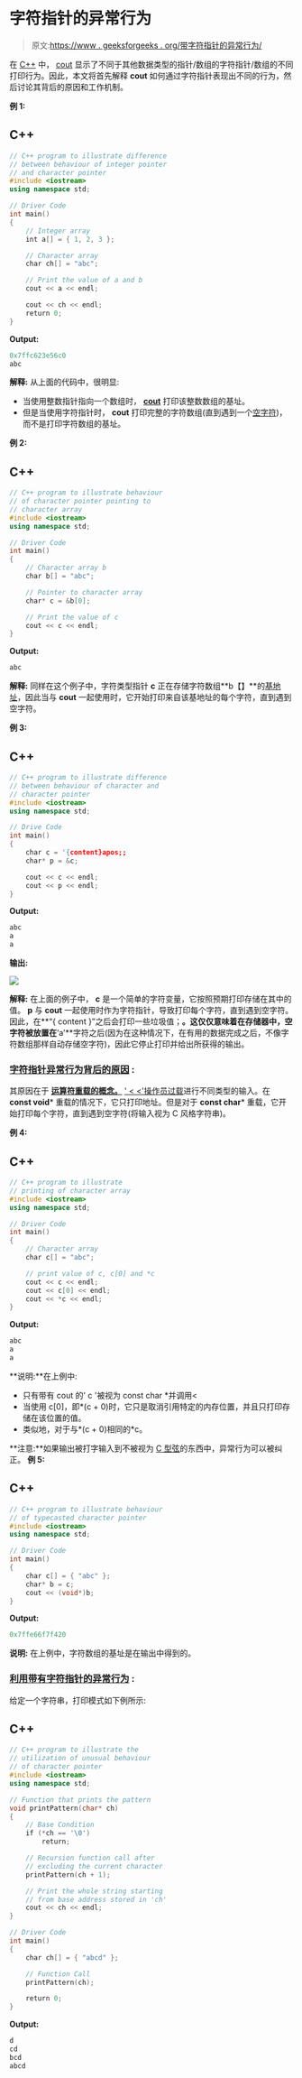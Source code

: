 # 字符指针的异常行为

> 原文:[https://www . geeksforgeeks . org/带字符指针的异常行为/](https://www.geeksforgeeks.org/unusual-behaviour-with-character-pointers/)

在 [C++](https://www.geeksforgeeks.org/c-plus-plus/) 中， [cout](https://www.geeksforgeeks.org/basic-input-output-c/) 显示了不同于其他数据类型的指针/数组的字符指针/数组的不同打印行为。因此，本文将首先解释 **cout** 如何通过字符指针表现出不同的行为，然后讨论其背后的原因和工作机制。

**例 1:**

## C++

```cpp
// C++ program to illustrate difference
// between behaviour of integer pointer
// and character pointer
#include <iostream>
using namespace std;

// Driver Code
int main()
{
    // Integer array
    int a[] = { 1, 2, 3 };

    // Character array
    char ch[] = "abc";

    // Print the value of a and b
    cout << a << endl;

    cout << ch << endl;
    return 0;
}
```

**Output:**

```cpp
0x7ffc623e56c0
abc

```

**解释:**
从上面的代码中，很明显:

*   当使用整数指针指向一个数组时， **[cout](https://www.geeksforgeeks.org/basic-input-output-c/)** 打印该整数数组的基址。
*   但是当使用字符指针时， **cout** 打印完整的字符数组(直到遇到一个[空字符](https://www.geeksforgeeks.org/difference-between-null-pointer-null-character-0-and-0-in-c-with-examples/))，而不是打印字符数组的基址。

**例 2:**

## C++

```cpp
// C++ program to illustrate behaviour
// of character pointer pointing to
// character array
#include <iostream>
using namespace std;

// Driver Code
int main()
{
    // Character array b
    char b[] = "abc";

    // Pointer to character array
    char* c = &b[0];

    // Print the value of c
    cout << c << endl;
}
```

**Output:**

```cpp
abc

```

**解释:**
同样在这个例子中，字符类型指针 **c** 正在存储字符数组**b【】**的[基地址](https://www.geeksforgeeks.org/addressing-modes/)，因此当与 **cout** 一起使用时，它开始打印来自该基地址的每个字符，直到遇到空字符。

**例 3:**

## C++

```cpp
// C++ program to illustrate difference
// between behaviour of character and
// character pointer
#include <iostream>
using namespace std;

// Drive Code
int main()
{
    char c = '{content}apos;;
    char* p = &c;

    cout << c << endl;
    cout << p << endl;
}
```

**Output:**

```cpp
abc
a
a

```

**输出:**

[![](img/63cd1c41554a103490fbeead7fc3d6a3.png)](https://media.geeksforgeeks.org/wp-content/cdn-uploads/20201021134737/Screenshot-83.png)

**解释:**
在上面的例子中， **c** 是一个简单的字符变量，它按照预期打印存储在其中的值。 **p** 与 **cout** 一起使用时作为字符指针，导致打印每个字符，直到遇到空字符。因此，在**“{ content }”之后会打印一些垃圾值；**。这仅仅意味着在存储器中，空字符被放置在**‘a’**字符之后(因为在这种情况下，在有用的数据完成之后，不像字符数组那样自动存储空字符)，因此它停止打印并给出所获得的输出。

### **<u>字符指针异常行为背后的原因</u> :**

其原因在于 [**运算符重载的概念。**](https://www.geeksforgeeks.org/operator-overloading-c/) [' < <'操作员过载](https://www.geeksforgeeks.org/overloading-stream-insertion-operators-c/)进行不同类型的输入。在 **const void*** 重载的情况下，它只打印地址。但是对于 **const char*** 重载，它开始打印每个字符，直到遇到空字符(将输入视为 C 风格字符串)。

**例 4:**

## C++

```cpp
// C++ program to illustrate
// printing of character array
#include <iostream>
using namespace std;

// Driver Code
int main()
{
    // Character array
    char c[] = "abc";

    // print value of c, c[0] and *c
    cout << c << endl;
    cout << c[0] << endl;
    cout << *c << endl;
}
```

**Output:**

```cpp
abc
a
a

```

**说明:**在上例中:

*   只有带有 cout 的' c '被视为 const char *并调用<
*   当使用 c[0]，即*(c + 0)时，它只是取消引用特定的内存位置，并且只打印存储在该位置的值。
*   类似地，对于与*(c + 0)相同的*c。

**注意:**如果输出被打字输入到不被视为 [C 型弦](https://www.geeksforgeeks.org/how-to-convert-c-style-strings-to-stdstring-and-vice-versa/)的东西中，异常行为可以被纠正。
**例 5:**

## C++

```cpp
// C++ program to illustrate behaviour
// of typecasted character pointer
#include <iostream>
using namespace std;

// Driver Code
int main()
{
    char c[] = { "abc" };
    char* b = c;
    cout << (void*)b;
}
```

**Output:**

```cpp
0x7ffe66f7f420

```

**说明:**
在上例中，字符数组的基址是在输出中得到的。

### **<u>利用带有字符指针的异常行为</u> :**

给定一个字符串，打印模式如下例所示:

## C++

```cpp
// C++ program to illustrate the
// utilization of unusual behaviour
// of character pointer
#include <iostream>
using namespace std;

// Function that prints the pattern
void printPattern(char* ch)
{
    // Base Condition
    if (*ch == '\0')
        return;

    // Recursion function call after
    // excluding the current character
    printPattern(ch + 1);

    // Print the whole string starting
    // from base address stored in 'ch'
    cout << ch << endl;
}

// Driver Code
int main()
{
    char ch[] = { "abcd" };

    // Function Call
    printPattern(ch);

    return 0;
}
```

**Output:**

```cpp
d
cd
bcd
abcd

```